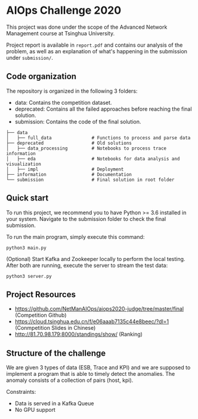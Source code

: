 # AIOps Challenge 2020

This project was done under the scope of the Advanced Network Management course at Tsinghua University.

Project report is available in `report.pdf` and contains our analysis of the problem, as well as an explanation of what's happening in the submission under `submission/`.

## Code organization
The repository is organized in the following 3 folders:
- data: Contains the competition dataset.
- deprecated: Contains all the failed approaches before reaching the final solution.
- submission: Contains the code of the final solution.


```
├── data                         
│   ├── full_data               # Functions to process and parse data 
├── deprecated                  # Old solutions
│   ├── data_processing         # Notebooks to process trace information        
│   ├── eda                     # Notebooks for data analysis and visualization
│   ├── impl                    # Deployment
├── information                 # Documentation
└── submission                  # Final solution in root folder
```

## Quick start
To run this project, we recommend you to have Python >= 3.6 installed in your system.
Navigate to the submission folder to check the final submission.

To run the main program, simply execute this command:
```
python3 main.py
```

(Optional) Start Kafka and Zookeeper locally to perform the local testing. After both are running, execute the server to stream the test data:

```
python3 server.py
```

## Project Resources
- https://github.com/NetManAIOps/aiops2020-judge/tree/master/final (Competition Github)
- https://cloud.tsinghua.edu.cn/f/e06aaab7135c44e8beec/?dl=1 (Conmpetition Slides in Chinese)
- http://81.70.98.179:8000/standings/show/ (Ranking)

## Structure of the challenge
We are given 3 types of data (ESB, Trace and KPI) and we are supposed to implement a program that is able to timely detect the anomalies.
The anomaly consists of a collection of pairs (host, kpi).

Constraints:
- Data is served in a Kafka Queue
- No GPU support